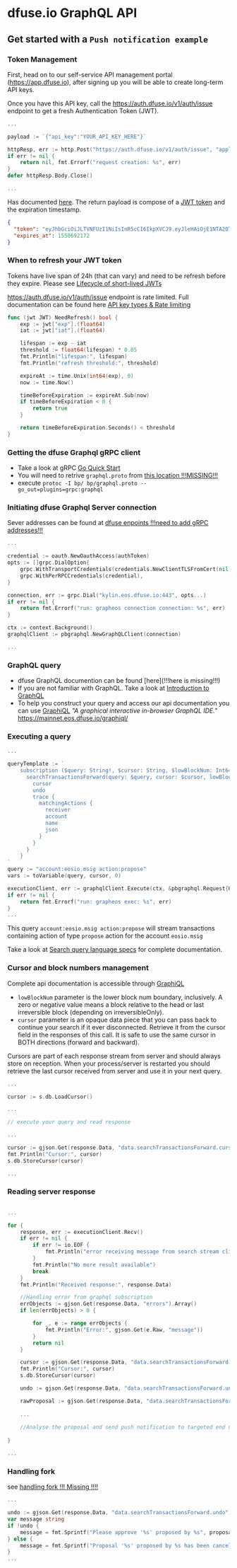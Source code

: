# dfuse.io GraphQL API

## Get started with a `Push notification example`

### Token Management
First, head on to our self-service API management portal (https://app.dfuse.io), after signing up you will be able to create long-term API keys.

Once you have this API key, call the https://auth.dfuse.io/v1/auth/issue endpoint to get a fresh Authentication Token (JWT). 

```go
...

payload := `{"api_key":"YOUR_API_KEY_HERE"}`

httpResp, err := http.Post("https://auth.dfuse.io/v1/auth/issue", "application/json", bytes.NewBuffer([]byte(payload)))
if err != nil {
    return nil, fmt.Errorf("request creation: %s", err)
}
defer httpResp.Body.Close()

...

```

Has documented [here](https://docs.dfuse.io/#rest-api-post-https-auth-dfuse-io-v1-auth-issue). The return payload is compose of a [JWT token](https://jwt.io) and the expiration timestamp.
```json
{
  "token": "eyJhbGciOiJLTVNFUzI1NiIsInR5cCI6IkpXVCJ9.eyJleHAiOjE1NTA2OTIxNzIsImp0aSI6IjQ0Y2UzMDVlLWMyN2QtNGIzZS1iN2ExLWVlM2NlNGUyMDE1MyIsImlhdCI6MTU1MDYwNTc3MiwiaXNzIjoiZGZ1c2UuaW8iLCJzdWIiOiJ1aWQ6bWRmdXNlMmY0YzU3OTFiOWE3MzE1IiwidGllciI6ImVvc3EtdjEiLCJvcmlnaW4iOiJlb3NxLmFwcCIsInN0YmxrIjotMzYwMCwidiI6MX0.k1Y66nqBS7S6aSt-zyt24lPFiNfWiLPbICc89kxoDvTdyDnLuUK7JxuGru9_PbPf89QBipdldRZ_ajTwlbT-KQ",
  "expires_at": 1550692172
}
```
### When to refresh your JWT token
Tokens have live span of 24h (that can vary) and need to be refresh before they expire. Please see [Lifecycle of short-lived JWTs](https://docs.dfuse.io/#authentication)

https://auth.dfuse.io/v1/auth/issue endpoint is rate limited. Full documentation can be found here [API key types & Rate limiting](https://docs.dfuse.io/#authentication)
                                                                          

```go
func (jwt JWT) NeedRefresh() bool {
	exp := jwt["exp"].(float64)
	iat := jwt["iat"].(float64)

	lifespan := exp - iat
	threshold := float64(lifespan) * 0.05
	fmt.Println("lifespan:", lifespan)
	fmt.Println("refresh threshold:", threshold)

	expireAt := time.Unix(int64(exp), 0)
	now := time.Now()

	timeBeforeExpiration := expireAt.Sub(now)
	if timeBeforeExpiration < 0 {
		return true
	}

	return timeBeforeExpiration.Seconds() < threshold
}
```
### Getting the dfuse Graphql gRPC client
- Take a look at gRPC [Go Quick Start](https://grpc.io/docs/quickstart/go.html)
- You will need to retrive `graphql.proto` from [this location !!!MISSING!!!]()
- execute `protoc -I bp/ bp/graphql.proto --go_out=plugins=grpc:graphql`

### Initiating dfuse Graphql Server connection
Sever addresses can be found at [dfuse enpoints !!!need to add gRPC addresses!!!](https://docs.dfuse.io/#endpoints)   
```go
...

credential := oauth.NewOauthAccess(authToken)
opts := []grpc.DialOption{
    grpc.WithTransportCredentials(credentials.NewClientTLSFromCert(nil, "")),
    grpc.WithPerRPCCredentials(credential),
}

connection, err := grpc.Dial("kylin.eos.dfuse.io:443", opts...)
if err != nil {
    return fmt.Errorf("run: grapheos connection connection: %s", err)
}

ctx := context.Background()
graphqlClient := pbgraphql.NewGraphQLClient(connection)

...
```
### GraphQL query
- dfuse GraphQL documention can be found [here](!!!here is missing!!!)
- If you are not familiar with GraphQL. Take a look at [Introduction to GraphQL](https://graphql.org/learn/) 
- To help you construct your query and access our api documentation you can use [GraphiQL](https://mainnet.eos.dfuse.io/graphiql/) _"A graphical interactive in-browser GraphQL IDE."_ 
https://mainnet.eos.dfuse.io/graphiql/
### Executing a query 
```go
...

queryTemplate := `
    subscription ($query: String!, $cursor: String, $lowBlockNum: Int64) {
      searchTransactionsForward(query: $query, cursor: $cursor, lowBlockNum: $lowBlockNum) {
        cursor
        undo
        trace {
          matchingActions {
            receiver
            account
            name
            json
          }
        }
      }
    }
`
query := "account:eosio.msig action:propose"
vars := toVariable(query, cursor, 0)

executionClient, err := graphqlClient.Execute(ctx, &pbgraphql.Request{Query: queryTemplate, Variables: vars})
if err != nil {
    return fmt.Errorf("run: grapheos exec: %s", err)
}
...
```
This query `account:eosio.msig action:propose` will stream transactions containing action of type `propose` action for the account `eosio.msig`

Take a look at [Search query language specs](https://docs.dfuse.io/#search-query-language-specs) for complete documentation.   
 
### Cursor and block numbers management
Complete api documentation is accessible through [GraphiQL](https://mainnet.eos.dfuse.io/graphiql/)
- `lowBlockNum` parameter is the lower block num boundary, inclusively. A zero or negative value means a block relative to the head or last irreversible block (depending on irreversibleOnly).
- `cursor` parameter is an opaque data piece that you can pass back to continue your search if it ever disconnected. Retrieve it from the cursor field in the responses of this call. It is safe to use the same cursor in BOTH directions (forward and backward).

Cursors are part of each response stream from server and should always store on reception. When your process/server is restarted you should retrieve the last cursor received from server and use it in your next query.   
```go
...

cursor := s.db.LoadCursor()

... 

// execute your query and read response

...

cursor := gjson.Get(response.Data, "data.searchTransactionsForward.cursor").Str
fmt.Println("Cursor:", cursor)
s.db.StoreCursor(cursor)

...
```  
 
### Reading server response
```go

...

for {
    response, err := executionClient.Recv()
    if err != nil {
        if err != io.EOF {
            fmt.Println("error receiving message from search stream client:", err)
        }
        fmt.Println("No more result available")
        break
    }
    fmt.Println("Received response:", response.Data)

    //Handling error from graphql subscription
    errObjects := gjson.Get(response.Data, "errors").Array()
    if len(errObjects) > 0 {

        for _, e := range errObjects {
            fmt.Println("Error:", gjson.Get(e.Raw, "message"))
        }
        return nil
    }

    cursor := gjson.Get(response.Data, "data.searchTransactionsForward.cursor").Str
    fmt.Println("Cursor:", cursor)
    s.db.StoreCursor(cursor)

    undo := gjson.Get(response.Data, "data.searchTransactionsForward.undo").Bool()

    rawProposal := gjson.Get(response.Data, "data.searchTransactionsForward.trace.matchingActions.0.json").Raw
    
    ...
    
    //Analyse the proposal and send push notification to targeted end user
    
}

...
```    
### Handling fork

see [handling fork !!! Missing !!!!]()

```go
...

undo := gjson.Get(response.Data, "data.searchTransactionsForward.undo").Bool()
var message string
if !undo {
    message = fmt.Sprintf("Please approve '%s' proposed by %s", proposal.Name, proposal.Proposer)
} else {
    message = fmt.Sprintf("Proposal '%s' proposed by %s has been cancel", proposal.Name, proposal.Proposer)
}
...
```
